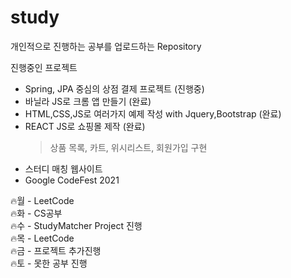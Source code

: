 # study
개인적으로 진행하는 공부를 업로드하는 Repository


진행중인 프로젝트
- Spring, JPA 중심의 상점 결제 프로젝트 (진행중)
- 바닐라 JS로 크롬 앱 만들기 (완료)
- HTML,CSS,JS로 여러가지 예제 작성 with Jquery,Bootstrap (완료)
- REACT JS로 쇼핑몰 제작 (완료)
  > 상품 목록, 카트, 위시리스트, 회원가입 구현
- 스터디 매칭 웹사이트
- Google CodeFest 2021

🔥월 - LeetCode  
🔥화 - CS공부  
🔥수 - StudyMatcher Project 진행  
🔥목 - LeetCode  
🔥금 - 프로젝트 추가진행  
🔥토 - 못한 공부 진행  
